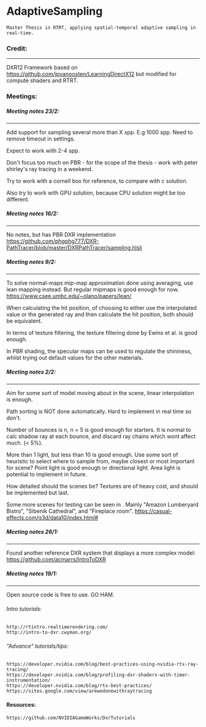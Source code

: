 # AdaptiveSampling
    Master Thesis in RTRT, applying spatial-temporal adaptive sampling in real-time. 
    
### Credit:
---

DXR12 Framework based on https://github.com/jpvanoosten/LearningDirectX12 but modified for compute
shaders and RTRT. 

    
### Meetings:
##### Meeting notes 23/2:
---
Add support for sampling several more than X spp. E.g 1000 spp. Need to remove timeout
in settings. 

Expect to work with 2-4 spp.

Don't focus too much on PBR - for the scope of the thesis - work with peter shirley's 
ray tracing in a weekend.

Try to work with a cornell box for reference, to compare with c solution. 

Also try to work with GPU solution, because CPU solution might be too different.

##### Meeting notes 16/2:
---
No notes, but <link> has PBR DXR implementation
    https://github.com/phgphg777/DXR-PathTracer/blob/master/DXRPathTracer/sampling.hlsli

##### Meeting notes 9/2:
---
To solve normal-maps mip-map approximation done using averaging, use lean mapping
instead. But regular mipmaps is good enough for now.
    https://www.csee.umbc.edu/~olano/papers/lean/
    
When calculating the hit position, of choosing to either use the interpolated value
or the generated ray and then calculate the hit position, both should be equivalent.

In terms of texture filtering, the texture filtering done by Ewins et al. is good enough. 

In PBR shading, the specular maps can be used to regulate the shininess, whilst trying
out default values for the other materials. 

##### Meeting notes 2/2:
---
Aim for some sort of model moving about in the scene, linear interpolation is enough.

Path sorting is NOT done automatically. Hard to implement in real time so don't.

Number of bounces is n, n = 5 is good enough for starters. It is normal to calc
shadow ray at each bounce, and discard ray chains which wont affect much. (< 5%).

More than 1 light, but less than 10 is good enough. Use some sort of heuristic to
select where to sample from, maybe closest or most important for scene? Point light
is good enough or directional light. Area light is potential to implement in future.

How detailed should the scenes be? Textures are of heavy cost, and should be implemented
but last. 

Some more scenes for testing can be seen in <LINK>. Mainly "Amazon Lumberyard Bistro",
"Sibenik Cathedral", and "Fireplace room". 
    https://casual-effects.com/g3d/data10/index.html#

    
##### Meeting notes 26/1:
---
Found another reference DXR system that displays a more complex model:
    https://github.com/acmarrs/IntroToDXR

##### Meeting notes 19/1:
---
Open source code is free to use. GO HAM.

###### Intro tutorials:
    http://rtintro.realtimerendering.com/
    http://intro-to-dxr.cwyman.org/

###### "Advance" tutorials/tips:
    https://developer.nvidia.com/blog/best-practices-using-nvidia-rtx-ray-tracing/
    https://developer.nvidia.com/blog/profiling-dxr-shaders-with-timer-instrumentation/
    https://developer.nvidia.com/blog/rtx-best-practices/
    https://sites.google.com/view/arewedonewithraytracing

#### Resources:
    https://github.com/NVIDIAGameWorks/DxrTutorials
    
    



